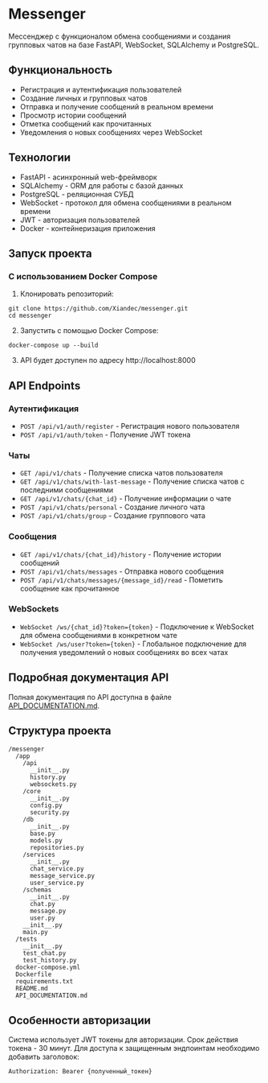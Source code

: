 # Messenger

Мессенджер с функционалом обмена сообщениями и создания групповых чатов на базе FastAPI, WebSocket, SQLAlchemy и PostgreSQL.

## Функциональность

- Регистрация и аутентификация пользователей
- Создание личных и групповых чатов
- Отправка и получение сообщений в реальном времени
- Просмотр истории сообщений
- Отметка сообщений как прочитанных
- Уведомления о новых сообщениях через WebSocket

## Технологии

- FastAPI - асинхронный web-фреймворк
- SQLAlchemy - ORM для работы с базой данных
- PostgreSQL - реляционная СУБД
- WebSocket - протокол для обмена сообщениями в реальном времени
- JWT - авторизация пользователей
- Docker - контейнеризация приложения

## Запуск проекта

### С использованием Docker Compose

1. Клонировать репозиторий:
```
git clone https://github.com/Xiandec/messenger.git
cd messenger
```

2. Запустить с помощью Docker Compose:
```
docker-compose up --build
```

3. API будет доступен по адресу http://localhost:8000

## API Endpoints

### Аутентификация

- `POST /api/v1/auth/register` - Регистрация нового пользователя
- `POST /api/v1/auth/token` - Получение JWT токена

### Чаты

- `GET /api/v1/chats` - Получение списка чатов пользователя
- `GET /api/v1/chats/with-last-message` - Получение списка чатов с последними сообщениями
- `GET /api/v1/chats/{chat_id}` - Получение информации о чате
- `POST /api/v1/chats/personal` - Создание личного чата
- `POST /api/v1/chats/group` - Создание группового чата

### Сообщения

- `GET /api/v1/chats/{chat_id}/history` - Получение истории сообщений
- `POST /api/v1/chats/messages` - Отправка нового сообщения
- `POST /api/v1/chats/messages/{message_id}/read` - Пометить сообщение как прочитанное

### WebSockets

- `WebSocket /ws/{chat_id}?token={token}` - Подключение к WebSocket для обмена сообщениями в конкретном чате
- `WebSocket /ws/user?token={token}` - Глобальное подключение для получения уведомлений о новых сообщениях во всех чатах

## Подробная документация API

Полная документация по API доступна в файле [API_DOCUMENTATION.md](./API_DOCUMENTATION.md).

## Структура проекта

```
/messenger
  /app
    /api
      __init__.py
      history.py
      websockets.py
    /core
      __init__.py
      config.py
      security.py
    /db
      __init__.py
      base.py
      models.py
      repositories.py
    /services
      __init__.py
      chat_service.py
      message_service.py
      user_service.py
    /schemas
      __init__.py
      chat.py
      message.py
      user.py
    __init__.py
    main.py
  /tests
    __init__.py
    test_chat.py
    test_history.py
  docker-compose.yml
  Dockerfile
  requirements.txt
  README.md
  API_DOCUMENTATION.md
```

## Особенности авторизации

Система использует JWT токены для авторизации. Срок действия токена - 30 минут. Для доступа к защищенным эндпоинтам необходимо добавить заголовок:

```
Authorization: Bearer {полученный_токен}
```

